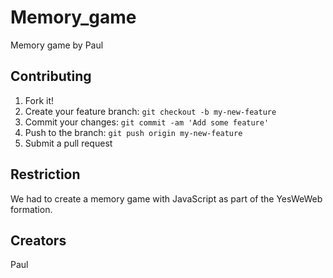 # Memory_game
Memory game by Paul

## Contributing
1. Fork it!
2. Create your feature branch: `git checkout -b my-new-feature`
3. Commit your changes: `git commit -am 'Add some feature'`
4. Push to the branch: `git push origin my-new-feature`
5. Submit a pull request

## Restriction

We had to create a memory game with JavaScript as part of the YesWeWeb formation.

## Creators

Paul
